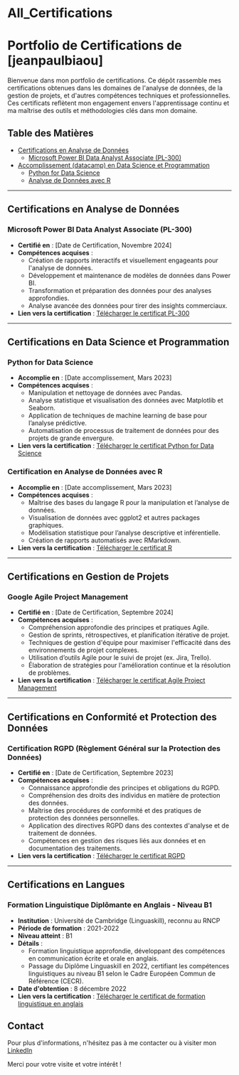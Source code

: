 # All_Certifications
# Portfolio de Certifications de [jeanpaulbiaou]
Bienvenue dans mon portfolio de certifications. Ce dépôt rassemble mes certifications obtenues dans les domaines de l'analyse de données, de la gestion de projets, et d'autres compétences techniques et professionnelles. Ces certificats reflètent mon engagement envers l'apprentissage continu et ma maîtrise des outils et méthodologies clés dans mon domaine.

## Table des Matières
- [Certifications en Analyse de Données](#certifications-en-analyse-de-données)
  - [Microsoft Power BI Data Analyst Associate (PL-300)](#microsoft-power-bi-data-analyst-associate-pl-300)
- [Accomplissement (datacamp) en Data Science et Programmation](#accomplissement-en-data-science-et-programmation)
  - [Python for Data Science](#python-for-data-science)
  - [Analyse de Données avec R](#accomplissement-en-analyse-de-données-avec-r)

---

## Certifications en Analyse de Données

### Microsoft Power BI Data Analyst Associate (PL-300)
- **Certifié en** : [Date de Certification, Novembre 2024]
- **Compétences acquises** :
  - Création de rapports interactifs et visuellement engageants pour l'analyse de données.
  - Développement et maintenance de modèles de données dans Power BI.
  - Transformation et préparation des données pour des analyses approfondies.
  - Analyse avancée des données pour tirer des insights commerciaux.
- **Lien vers la certification** : [Télécharger le certificat PL-300](https://github.com/JeanPaulBiaou/All_Certifications/blob/main/Certification_PowerBI.pdf)

---

## Certifications en Data Science et Programmation

### Python for Data Science
- **Accomplie en** : [Date accomplissement, Mars 2023]
- **Compétences acquises** :
  - Manipulation et nettoyage de données avec Pandas.
  - Analyse statistique et visualisation des données avec Matplotlib et Seaborn.
  - Application de techniques de machine learning de base pour l’analyse prédictive.
  - Automatisation de processus de traitement de données pour des projets de grande envergure.
- **Lien vers la certification** : [Télécharger le certificat Python for Data Science](https://github.com/JeanPaulBiaou/All_Certifications/blob/main/Datacamp_accomplishment_python.pdf)

### Certification en Analyse de Données avec R
- **Accomplie en** : [Date accomplissement, Mars 2023]
- **Compétences acquises** :
  - Maîtrise des bases du langage R pour la manipulation et l’analyse de données.
  - Visualisation de données avec ggplot2 et autres packages graphiques.
  - Modélisation statistique pour l’analyse descriptive et inférentielle.
  - Création de rapports automatisés avec RMarkdown.
- **Lien vers la certification** : [Télécharger le certificat R](https://github.com/JeanPaulBiaou/All_Certifications/blob/main/Datacamp_accomplishment_R.pdf)

---

## Certifications en Gestion de Projets

### Google Agile Project Management
- **Certifié en** : [Date de Certification, Septembre 2024]
- **Compétences acquises** :
  - Compréhension approfondie des principes et pratiques Agile.
  - Gestion de sprints, rétrospectives, et planification itérative de projet.
  - Techniques de gestion d'équipe pour maximiser l'efficacité dans des environnements de projet complexes.
  - Utilisation d’outils Agile pour le suivi de projet (ex. Jira, Trello).
  - Élaboration de stratégies pour l'amélioration continue et la résolution de problèmes.
- **Lien vers la certification** : [Télécharger le certificat Agile Project Management](https://github.com/JeanPaulBiaou/All_Certifications/blob/main/Certification_me%CC%81thodologie_Agile.pdf)   

---

## Certifications en Conformité et Protection des Données

### Certification RGPD (Règlement Général sur la Protection des Données)
- **Certifié en** : [Date de Certification, Septembre 2023]
- **Compétences acquises** :
  - Connaissance approfondie des principes et obligations du RGPD.
  - Compréhension des droits des individus en matière de protection des données.
  - Maîtrise des procédures de conformité et des pratiques de protection des données personnelles.
  - Application des directives RGPD dans des contextes d'analyse et de traitement de données.
  - Compétences en gestion des risques liés aux données et en documentation des traitements.
- **Lien vers la certification** : [Télécharger le certificat RGPD](https://github.com/JeanPaulBiaou/All_Certifications/blob/main/RGPD.pdf)

---

## Certifications en Langues

### Formation Linguistique Diplômante en Anglais - Niveau B1
- **Institution** : Université de Cambridge (Linguaskill), reconnu au RNCP
- **Période de formation** : 2021-2022
- **Niveau atteint** : B1
- **Détails** :
  - Formation linguistique approfondie, développant des compétences en communication écrite et orale en anglais.
  - Passage du Diplôme Linguaskill en 2022, certifiant les compétences linguistiques au niveau B1 selon le Cadre Européen Commun de Référence (CECR).
- **Date d'obtention** : 8 décembre 2022
- **Lien vers la certification** : [Télécharger le certificat de formation linguistique en anglais](https://github.com/ton_nom_utilisateur/nom_du_depot/chemin_vers_fichier_Linguaskill.pdf)




## Contact
Pour plus d'informations, n'hésitez pas à me contacter ou à visiter mon [LinkedIn](https://www.linkedin.com/in/jeanpaulbiaou23/)

Merci pour votre visite et votre intérêt !
